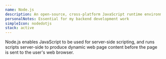 ```yaml
---
name: Node.js
description: An open-source, cross-platform JavaScript runtime environment
personalNotes: Essential for my backend development work
simpleIcon: nodedotjs
stack: active
---
```


Node.js enables JavaScript to be used for server-side scripting, and runs scripts server-side to produce dynamic web page content before the page is sent to the user's web browser.
